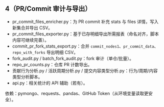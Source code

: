 ## 4（PR/Commit 审计与导出）

- pr_commit_files_enricher.py：为 PR commit 补充 stats 与 files 详情，写入新集合并导出 CSV。
- pr_commit_files_exporter.py：基于已存明细导出所需报表（命名对齐，脚本内容可继续完善）。
- commit_pr_fork_stats_export.py：合并 `commit_nodes1`、`pr_commit_data`、`repo_with_forks` 导出明细 CSV。
- fork_audit.py / batch_fork_audit.py：fork 审计（单仓/批量）。
- repo_pr_counts.py：仓库 PR 计数导出。
- 贡献行为分析.py / 活跃周期分析.py / 提交内容类型分析.py：行为/周期/内容类型分析脚本。
- api.py：相关统计的 API 辅助（若有）。

依赖：pymongo、requests、pandas、GitHub Token（从环境变量读取更安全）。
